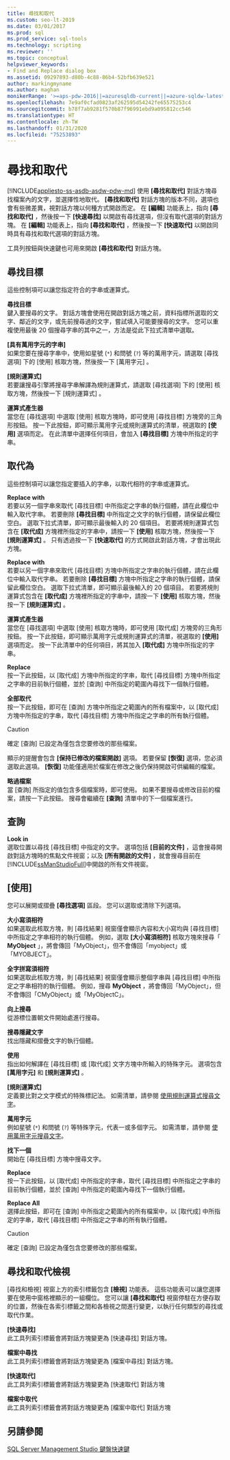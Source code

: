 ```yaml
---
title: 尋找和取代
ms.custom: seo-lt-2019
ms.date: 03/01/2017
ms.prod: sql
ms.prod_service: sql-tools
ms.technology: scripting
ms.reviewer: ''
ms.topic: conceptual
helpviewer_keywords:
- Find and Replace dialog box
ms.assetid: 09297893-d80b-4c88-86b4-52bfb639e521
author: markingmyname
ms.author: maghan
monikerRange: '>=aps-pdw-2016||=azuresqldb-current||=azure-sqldw-latest||>=sql-server-2016||=sqlallproducts-allversions||>=sql-server-linux-2017||=azuresqldb-mi-current'
ms.openlocfilehash: 7e9af0cfad0823af262595d54242fe65575253c4
ms.sourcegitcommit: b78f7ab9281f570b87f96991ebd9a095812cc546
ms.translationtype: HT
ms.contentlocale: zh-TW
ms.lasthandoff: 01/31/2020
ms.locfileid: "75253893"
---
```

# <a name="find-and-replace"></a>尋找和取代
[!INCLUDE[appliesto-ss-asdb-asdw-pdw-md](../../includes/appliesto-ss-asdb-asdw-pdw-md.md)]
  使用 **[尋找和取代]** 對話方塊尋找檔案內的文字，並選擇性地取代。 **[尋找和取代]** 對話方塊的版本不同，選項也會有些微差異，視對話方塊以何種方式開啟而定。 在 **[編輯]** 功能表上，指向 **[尋找和取代]** ，然後按一下 **[快速尋找]** 以開啟有尋找選項，但沒有取代選項的對話方塊。 在 **[編輯]** 功能表上，指向 **[尋找和取代]** ，然後按一下 **[快速取代]** 以開啟同時具有尋找和取代選項的對話方塊。  
  
 工具列按鈕與快速鍵也可用來開啟 **[尋找和取代]** 對話方塊。  
  
## <a name="find-what"></a>尋找目標  
 這些控制項可以讓您指定符合的字串或運算式。  
  
 **尋找目標**  
 鍵入要搜尋的文字。 對話方塊會使用在開啟對話方塊之前，資料指標所選取的文字、鄰近的文字，或先前搜尋過的文字，嘗試填入可能要搜尋的文字。 您可以重複使用最後 20 個搜尋字串的其中之一，方法是從此下拉式清單中選取。  
  
 **[具有萬用字元的字串]**  
 如果您要在搜尋字串中，使用如星號 (`*`) 和問號 (`?`) 等的萬用字元，請選取 [尋找選項]  下的 [使用]  核取方塊，然後按一下 [萬用字元]  。  
  
 **[規則運算式]**  
 若要讓搜尋引擎將搜尋字串解譯為規則運算式，請選取 [尋找選項]  下的 [使用]  核取方塊，然後按一下 [規則運算式]  。  
  
 **運算式產生器**  
 當您在 [尋找選項]  中選取 [使用]  核取方塊時，即可使用 [尋找目標]  方塊旁的三角形按鈕。 按一下此按鈕，即可顯示萬用字元或規則運算式的清單，視選取的 **[使用]** 選項而定。 在此清單中選擇任何項目，會加入 **[尋找目標]** 方塊中所指定的字串。  
  
## <a name="replace-with"></a>取代為  
 這些控制項可以讓您指定要插入的字串，以取代相符的字串或運算式。  
  
 **Replace with**  
 若要以另一個字串來取代 [尋找目標]  中所指定之字串的執行個體，請在此欄位中輸入取代字串。 若要刪除 **[尋找目標]** 中所指定之文字的執行個體，請保留此欄位空白。 選取下拉式清單，即可顯示最後輸入的 20 個項目。 若要將規則運算式包含在 **[取代成]** 方塊裡所指定的字串中，請按一下 **[使用]** 核取方塊，然後按一下 **[規則運算式]** 。 只有透過按一下 **[快速取代]** 的方式開啟此對話方塊，才會出現此方塊。  
  
 **Replace with**  
 若要以另一個字串來取代 [尋找目標]  方塊中所指定之字串的執行個體，請在此欄位中輸入取代字串。 若要刪除 **[尋找目標]** 方塊中所指定之字串的執行個體，請保留此欄位空白。 選取下拉式清單，即可顯示最後輸入的 20 個項目。 若要將規則運算式包含在 **[取代成]** 方塊裡所指定的字串中，請按一下 **[使用]** 核取方塊，然後按一下 **[規則運算式]** 。  
  
 **運算式產生器**  
 當您在 [尋找選項]  中選取 [使用]  核取方塊時，即可使用 [取代成]  方塊旁的三角形按鈕。 按一下此按鈕，即可顯示萬用字元或規則運算式的清單，視選取的 **[使用]** 選項而定。 按一下此清單中的任何項目，將其加入 **[取代成]** 方塊中所指定的字串。  
  
 **Replace**  
 按一下此按鈕，以 [取代成]  方塊中所指定的字串，取代 [尋找目標]  方塊中所指定之字串的目前執行個體，並於 [查詢]  中所指定的範圍內尋找下一個執行個體。  
  
 **全部取代**  
 按一下此按鈕，即可在 [查詢]  方塊中所指定之範圍內的所有檔案中，以 [取代成]  方塊中所指定的字串，取代 [尋找目標]  方塊中所指定之字串的所有執行個體。  
  
> [!CAUTION]  
>  確定 [查詢]  已設定為僅包含您要修改的那些檔案。  
  
 顯示的提醒會包含 **[保持已修改的檔案開啟]** 選項。 若要保留 **[恢復]** 選項，您必須選取此選項。 **[恢復]** 功能僅適用於檔案在修改之後仍保持開啟可供編輯的檔案。  
  
 **略過檔案**  
 當 [查詢]  所指定的值包含多個檔案時，即可使用。 如果不要搜尋或修改目前的檔案，請按一下此按鈕。 搜尋會繼續在 **[查詢]** 清單中的下一個檔案進行。  
  
## <a name="look-in"></a>查詢  
 **Look in**  
 選取位置以尋找 [尋找目標]  中指定的文字。 選項包括 **[目前的文件]** ，這會搜尋開啟對話方塊時的焦點文件視窗；以及 **[所有開啟的文件]** ，就會搜尋目前在 [!INCLUDE[ssManStudioFull](../../includes/ssmanstudiofull-md.md)]中開啟的所有文件視窗。  
  
## <a name="find-options"></a>[使用]  
 您可以展開或摺疊 **[尋找選項]** 區段。 您可以選取或清除下列選項。  
  
 **大小寫須相符**  
 如果選取此核取方塊，則 [尋找結果] 視窗僅會顯示內容和大小寫均與 [尋找目標]  中所指定之字串相符的執行個體。 例如，選取 **[大小寫須相符]** 核取方塊來搜尋「 **MyObject** 」，將會傳回「MyObject」，但不會傳回「myobject」或「MYOBJECT」。  
  
 **全字拼寫須相符**  
 如果選取此核取方塊，則 [尋找結果] 視窗僅會顯示整個字串與 [尋找目標]  中所指定之字串相符的執行個體。 例如，搜尋 **MyObject** ，將會傳回「MyObject」，但不會傳回「CMyObject」或「MyObjectC」。  
  
 **向上搜尋**  
 從游標位置朝文件開始處進行搜尋。  
  
 **搜尋隱藏文字**  
 找出隱藏和摺疊文字的執行個體。  
  
 **使用**  
 指出如何解譯在 [尋找目標]  或 [取代成]  文字方塊中所輸入的特殊字元。 選項包含 **[萬用字元]** 和 **[規則運算式]** 。  
  
 **[規則運算式]**  
 定義要比對之文字模式的特殊標記法。 如需清單，請參閱 [使用規則運算式搜尋文字](../../relational-databases/scripting/search-text-with-regular-expressions.md)。  
  
 **萬用字元**  
 例如星號 (`*`) 和問號 (`?`) 等特殊字元，代表一或多個字元。 如需清單，請參閱 [使用萬用字元搜尋文字](../../relational-databases/scripting/search-text-with-wildcards.md)。  
  
 **找下一個**  
 開始在 [尋找目標]  方塊中搜尋文字。  
  
 **Replace**  
 按一下此按鈕，以 [取代成]  中所指定的字串，取代 [尋找目標]  中所指定之字串的目前執行個體，並於 [查詢]  中所指定的範圍內尋找下一個執行個體。  
  
 **Replace All**  
 選擇此按鈕，即可在 [查詢]  中所指定之範圍內的所有檔案中，以 [取代成]  中所指定的字串，取代 [尋找目標]  中所指定之字串的所有執行個體。  
  
> [!CAUTION]  
>  確定 [查詢]  已設定為僅包含您要修改的那些檔案。  
  
## <a name="find-and-replace-views"></a>尋找和取代檢視  
 [尋找和檢視] 視窗上方的索引標籤包含 **[檢視]** 功能表。 這些功能表可以讓您選擇要在使用中窗格裡顯示的一組欄位。 您可以讓 **[尋找和取代]** 視窗停駐在方便存取的位置，然後在各索引標籤之間和各檢視之間進行變更，以執行任何類型的尋找或取代作業。  
  
 **[快速尋找]**  
 此工具列索引標籤會將對話方塊變更為 [快速尋找]  對話方塊。  
  
 **檔案中尋找**  
 此工具列索引標籤會將對話方塊變更為 [檔案中尋找]  對話方塊。  
  
 **[快速取代]**  
 此工具列索引標籤會將對話方塊變更為 [快速取代]  對話方塊  
  
 **檔案中取代**  
 此工具列索引標籤會將對話方塊變更為 [檔案中取代]  對話方塊  
  
## <a name="see-also"></a>另請參閱  
 [SQL Server Management Studio 鍵盤快速鍵](../../tools/sql-server-management-studio/sql-server-management-studio-keyboard-shortcuts.md)  
